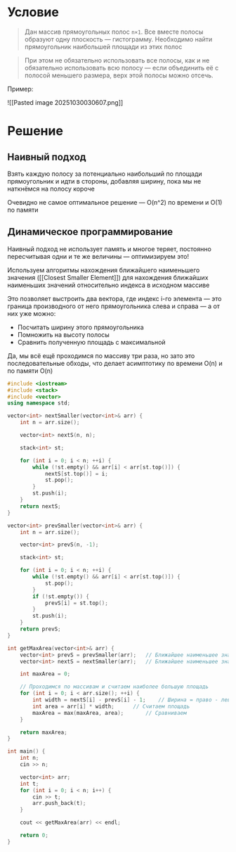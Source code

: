 # Условие

> Дан массив прямоугольных полос `n×1`. Все вместе полосы образуют одну плоскость — гистограмму. Необходимо найти прямоугольник наибольшей площади из этих полос

> При этом не обязательно использовать все полосы, как и не обязательно использовать всю полосу — если объединить её с полосой меньшего размера, верх этой полосы можно отсечь.

Пример:

![[Pasted image 20251030030607.png]]
# Решение
## Наивный подход 

Взять каждую полосу за потенциально наибольший по площади прямоугольник и идти в стороны, добавляя ширину, пока мы не наткнёмся на полосу короче

Очевидно не самое оптимальное решение — O(n^2) по времени и O(1) по памяти
## Динамическое программирование

Наивный подход не использует память и многое теряет, постоянно пересчитывая одни и те же величины — оптимизируем это!

Используем алгоритмы нахождения ближайшего наименьшего значения ([[Closest Smaller Element]]) для нахождения ближайших наименьших значений относительно индекса в исходном массиве

Это позволяет выстроить два вектора, где индекс i-го элемента — это граница производного от него прямоугольника слева и справа — а от них уже можно:
- Посчитать ширину этого прямоугольника
- Помножить на высоту полосы 
- Сравнить полученную площадь с максимальной

Да, мы всё ещё проходимся по массиву три раза, но зато это последовательные обходы, что делает асимптотику по времени O(n) и по памяти O(n)

```c++
#include <iostream>
#include <stack>
#include <vector>
using namespace std;

vector<int> nextSmaller(vector<int>& arr) {
	int n = arr.size();

	vector<int> nextS(n, n);

	stack<int> st;

	for (int i = 0; i < n; ++i) {
		while (!st.empty() && arr[i] < arr[st.top()]) {
			nextS[st.top()] = i;
			st.pop();
		}
		st.push(i);
	}
	return nextS;
}

vector<int> prevSmaller(vector<int>& arr) {
	int n = arr.size();

	vector<int> prevS(n, -1);

	stack<int> st;

	for (int i = 0; i < n; ++i) {
		while (!st.empty() && arr[i] < arr[st.top()]) {
			st.pop();
		}
		if (!st.empty()) {
			prevS[i] = st.top();
		}
		st.push(i);
	}
	return prevS;
}

int getMaxArea(vector<int>& arr) {
	vector<int> prevS = prevSmaller(arr);	// Ближайшее наименьшее значение слева
	vector<int> nextS = nextSmaller(arr);	// Ближайшее наименьшее значение справа

	int maxArea = 0;

	// Проходимся по массивам и считаем наиболее большую площадь
	for (int i = 0; i < arr.size(); ++i) {
		int width = nextS[i] - prevS[i] - 1;	// Ширина = право - лево - 1
		int area = arr[i] * width;		// Считаем площадь
		maxArea = max(maxArea, area);		// Сравниваем
	}

	return maxArea;
}

int main() {
	int n;
	cin >> n;

	vector<int> arr;
	int t;
	for (int i = 0; i < n; i++) {
		cin >> t;
		arr.push_back(t);
	}

	cout << getMaxArea(arr) << endl;

	return 0;
}
```
